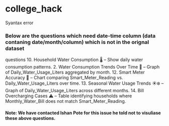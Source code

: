 # college_hack
 Syantax error


### Below are the questions which need date-time column (data contaning date/month/column) which is not in the orignal dataset 
questions
10.	Household Water Consumption 🌡️ – Show daily water consumption patterns.
2.	Water Consumption Trends Over Time 📆 – Graph of Daily_Water_Usage_Liters aggregated by month.
12.	Smart Meter Accuracy 📡 – Chart comparing Smart_Meter_Reading vs. Daily_Water_Usage_Liters over time.
13.	Seasonal Water Usage Trends ☀️❄️ – Graph of Daily_Water_Usage_Liters across different months.
14.	Bill Overcharging Cases ⚠️ – Table identifying households where Monthly_Water_Bill does not match Smart_Meter_Reading.


#### Note: We have contacted Ishan Pote for this issue he told not to visuliase these above  questions.
